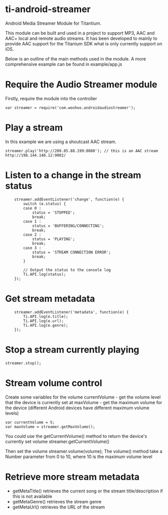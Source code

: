 # ti-android-streamer
Android Media Streamer Module for Titantium. 

This module can be built and used in a project to support MP3, AAC and AAC+ local and remote audio streams. It has been developed to mainly to provide AAC support for the Titanium SDK what is only currently support on iOS.

Below is an outline of the main methods used in the module. A more comprehensive example can be found in example/app.js

# Require the Audio Streamer module
Firstly, require the module into the controller 

	var streamer = require('com.woohoo.androidaudiostreamer');

# Play a stream
In this example we are using a shoutcast AAC stream.

	streamer.play('http://209.85.88.199:8080'); // this is an AAC stream http://198.144.148.12:9002/
	
# Listen to a change in the stream status	

        streamer.addEventListener('change', function(e) {
            switch (e.status) {
            case 0 :
                status = 'STOPPED';
                break;
            case 1 :
                status = 'BUFFERING/CONNECTING';
                break;
            case 2 :
                status = 'PLAYING';
                break;
            case 3 :
                status = 'STREAM CONNECTION ERROR';
                break;
            }

            // Output the status to the console log
            Ti.API.log(status);
        });

# Get stream metadata

        streamer.addEventListener('metadata', function(e) {
            Ti.API.log(e.title);
            Ti.API.log(e.url);
            Ti.API.log(e.genre);
        }); 

# Stop a stream currently playing

	streamer.stop();

# Stream volume control

Create some variables for the volume
currentVolume - get the volume level that the device is currently set at
maxVolume - get the maximum volume for the device (different Android devices have different maximum volume levels)

	var currentVolume = 5;
	var maxVolume = streamer.getMaxVolume();

You could use the getCurrentVolume() method to return the device's currently set volume
	streamer.getCurrentVolume()

Then set the volume
	streamer.volume(volume);
The volume() method take a Number parameter from 0 to 10, where 10 is the maximum volume level


# Retrieve more stream metadata

- getMetaTitle() retrieves the current song or the stream title/description if this is not available
- getMetaGenre() retrieves the stream genre 
- getMetaUrl() retrieves the URL of the stream
